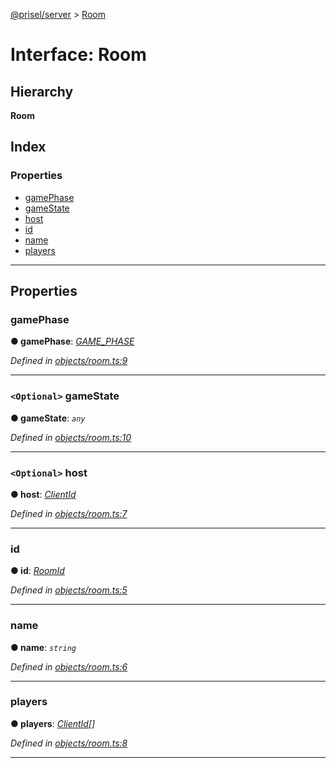 [@prisel/server](../README.md) > [Room](../interfaces/room.md)

# Interface: Room

## Hierarchy

**Room**

## Index

### Properties

* [gamePhase](room.md#gamephase)
* [gameState](room.md#gamestate)
* [host](room.md#host)
* [id](room.md#id)
* [name](room.md#name)
* [players](room.md#players)

---

## Properties

<a id="gamephase"></a>

###  gamePhase

**● gamePhase**: *[GAME_PHASE](../enums/game_phase.md)*

*Defined in [objects/room.ts:9](https://github.com/SeawolvesAtCali/prisel/blob/4c45c20/packages/server/objects/room.ts#L9)*

___
<a id="gamestate"></a>

### `<Optional>` gameState

**● gameState**: *`any`*

*Defined in [objects/room.ts:10](https://github.com/SeawolvesAtCali/prisel/blob/4c45c20/packages/server/objects/room.ts#L10)*

___
<a id="host"></a>

### `<Optional>` host

**● host**: *[ClientId](../#clientid)*

*Defined in [objects/room.ts:7](https://github.com/SeawolvesAtCali/prisel/blob/4c45c20/packages/server/objects/room.ts#L7)*

___
<a id="id"></a>

###  id

**● id**: *[RoomId](../#roomid)*

*Defined in [objects/room.ts:5](https://github.com/SeawolvesAtCali/prisel/blob/4c45c20/packages/server/objects/room.ts#L5)*

___
<a id="name"></a>

###  name

**● name**: *`string`*

*Defined in [objects/room.ts:6](https://github.com/SeawolvesAtCali/prisel/blob/4c45c20/packages/server/objects/room.ts#L6)*

___
<a id="players"></a>

###  players

**● players**: *[ClientId](../#clientid)[]*

*Defined in [objects/room.ts:8](https://github.com/SeawolvesAtCali/prisel/blob/4c45c20/packages/server/objects/room.ts#L8)*

___

